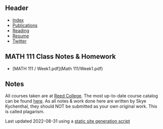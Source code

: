 ## Header
* [Index](/)
* [Publications](/pub_temp)
* [Reading](/reading)
* [Resume](/resume.pdf)
* [Twitter](https://www.twitter.com/skymochi64)

## MATH 111 Class Notes & Homework 
* [MATH 111 / Week1.pdf](Math 111/Week1.pdf)

## Notes
All courses taken are at [Reed College](https://www.reed.edu). The most up-to-date course catalog can be found [here](https://www.reed.edu/catalog/). As all notes & work done here are written by Skye Kychenthal, they should NOT be submitted as your own original work. This is called plagarism.



Last updated 2022-08-31 using a [static site generation script](https://github.com/SkyMocha/skymocha.github.io/blob/main/update.py)
